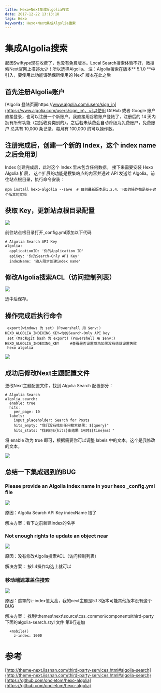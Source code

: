 ```yaml
---
title: Hexo+Next集成Algolia搜索
date: 2017-12-22 13:13:18
tags: Hexo
keywords: Hexo+Next集成Algolia搜索
---
```

# 集成Algolia搜索
起因Swiftype现在收费了，也没有免费版本。Local Search搜索体验不好，微搜索Next官网上描述太少！所以选择Algolia。
注：Algolia搜索在版本** 5.1.0 **中引入，要使用此功能请确保所使用的 NexT 版本在此之后
<!-- more -->

## 首先注册Algolia账户
[Algolia 登陆页面https://www.algolia.com/users/sign_in](https://www.algolia.com/users/sign_in)，可以使用 GitHub 或者 Google 账户直接登录，也可以注册一个新账户。我直接用谷歌账户登陆了，注册后的 14 天内拥有所有功能（包括收费类别的）。之后若未续费会自动降级为免费账户，免费账户 总共有 10,000 条记录，每月有 100,000 的可以操作数。

## 注册完成后，创建一个新的 Index，这个 index name 之后会用到


Index 创建完成后，此时这个 Index 里未包含任何数据。 接下来需要安装 Hexo Algolia 扩展， 这个扩展的功能是搜集站点的内容并通过 API 发送给 Algolia。前往站点根目录，执行命令安装：

```
npm install hexo-algolia --save  # 目前最新版本是1.2.4，下面的操作都是基于这个版本的文档
```

## 获取 Key，更新站点根目录配置
![](http://hexo-1252491761.file.myqcloud.com/Hexo-Next%E9%9B%86%E6%88%90Algolia%E6%90%9C%E7%B4%A2/20171222140824.png)

前往站点根目录打开_config.yml添加以下代码

```
# Algolia Search API Key
algolia:
  applicationID: '你的Application ID'
  apiKey: '你的Search-Only API Key'
  indexName: '输入刚才创建index name'
```

## 修改Algolia搜索ACL（访问控制列表）
![](http://hexo-1252491761.file.myqcloud.com/Hexo-Next%E9%9B%86%E6%88%90Algolia%E6%90%9C%E7%B4%A2/20171222142305.png)

选中后保存。

## 操作完成后执行命令
```
 export(windows 为 set) (Powershell 用 $env:) HEXO_ALGOLIA_INDEXING_KEY=你的Search-Only API key
 set (Mac和git bash 为 export) (Powershell 用 $env:) HEXO_ALGOLIA_INDEXING_KEY     #查看是否设置成功如果没有值就设置失败
 hexo algolia
```

![](http://hexo-1252491761.file.myqcloud.com/Hexo-Next%E9%9B%86%E6%88%90Algolia%E6%90%9C%E7%B4%A2/20171222143002.png)

## 成功后修改Next主题配置文件
更改Next主题配置文件，找到 Algolia Search 配置部分：

```
# Algolia Search
algolia_search:
  enable: true
  hits:
    per_page: 10
  labels:
    input_placeholder: Search for Posts
    hits_empty: "我们没有找到任何搜索结果: ${query}"
    hits_stats: "找到约${hits}条结果（用时${time}ms）"
```

将 enable 改为 true 即可，根据需要你可以调整 labels 中的文本。这个是我修改的文本。

![](http://hexo-1252491761.file.myqcloud.com/Hexo-Next%E9%9B%86%E6%88%90Algolia%E6%90%9C%E7%B4%A2/20171222143639.png)

## 总结一下集成遇到的BUG

### Please provide an Algolia index name in your hexo _config.yml flle
![](http://hexo-1252491761.file.myqcloud.com/Hexo-Next%E9%9B%86%E6%88%90Algolia%E6%90%9C%E7%B4%A2/20171222144122.png)

原因：Algolia Search API Key indexName 错了

解决方案：看下之前新建index的名字

### Not enough rights to update an object near
![](http://hexo-1252491761.file.myqcloud.com/Hexo-Next%E9%9B%86%E6%88%90Algolia%E6%90%9C%E7%B4%A2/20171222151203.png)

原因：没有修改Algolia搜索ACL（访问控制列表）

解决方案： 按1.4操作勾选上就可以

### 移动端遮罩盖住搜索
![](http://hexo-1252491761.file.myqcloud.com/Hexo-Next%E9%9B%86%E6%88%90Algolia%E6%90%9C%E7%B4%A2/20171222151807.png)

原因：遮罩的z-index值太高，我的next主题是5.1.3版本可能其他版本没有这个BUG

解决方案： 找到\themes\next\source\css\_common\components\third-party 下面的algolia-search.styl 文件 第8行追加
```	
  +mobile()
    z-index: 1000
```
# 参考
[http://theme-next.iissnan.com/third-party-services.html#algolia-search](http://theme-next.iissnan.com/third-party-services.html#algolia-search)
[https://github.com/oncletom/hexo-algolia](https://github.com/oncletom/hexo-algolia)
